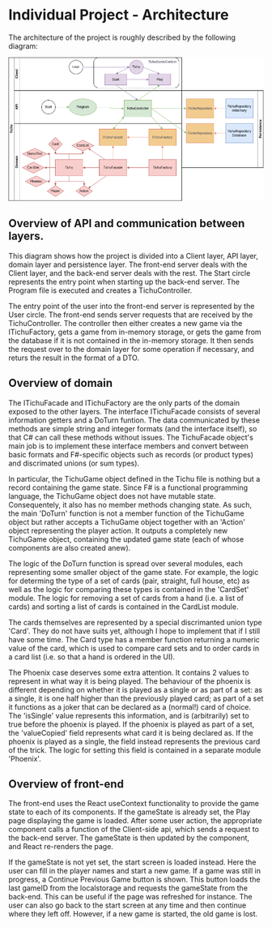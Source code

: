 # Individual Project - Architecture

The architecture of the project is roughly described by the following diagram:

![image](architecture-diagram.drawio.png)

## Overview of API and communication between layers.

This diagram shows how the project is divided into a Client layer, API layer, domain layer and persistence layer. The front-end server deals with the Client layer, and the back-end server deals with the rest. The Start circle represents the entry point when starting up the back-end server. The Program file is executed and creates a TichuController. 

The entry point of the user into the front-end server is represented by the User circle. The front-end sends server requests that are received by the TichuController. The controller then either creates a new game via the ITichuFactory, gets a game from in-memory storage, or gets the game from the database if it is not contained in the in-memory storage. It then sends the request over to the domain layer for some operation if necessary, and returs the result in the format of a DTO.

## Overview of domain

The ITichuFacade and ITichuFactory are the only parts of the domain exposed to the other layers. The interface ITichuFacade consists of several information getters and a DoTurn funtion. The data communicated by these methods are simple string and integer formats (and the interface itself), so that C# can call these methods without issues. The TichuFacade object's main job is to implement these interface members and convert between basic formats and F#-specific objects such as records (or product types) and discrimated unions (or sum types). 

In particular, the TichuGame object defined in the Tichu file is nothing but a record containing the game state. Since F# is a functional programming language, the TichuGame object does not have mutable state. Consequentely, it also has no member methods changing state. As such, the main 'DoTurn' function is not a member function of the TichuGame object but rather accepts a TichuGame object together with an 'Action' object representing the player action. It outputs a completely new TichuGame object, containing the updated game state (each of whose components are also created anew).

The logic of the DoTurn function is spread over several modules, each representing some smaller object of the game state. For example, the logic for determing the type of a set of cards (pair, straight, full house, etc) as well as the logic for comparing these types is contained in the 'CardSet' module. The logic for removing a set of cards from a hand (i.e. a list of cards) and sorting a list of cards is contained in the CardList module. 

The cards themselves are represented by a special discrimanted union type 'Card'. They do not have suits yet, although I hope to implement that if I still have some time. The Card type has a member function returning a numeric value of the card, which is used to compare card sets and to order cards in a card list (i.e. so that a hand is ordered in the UI).

The Phoenix case deserves some extra attention. It contains 2 values to represent in what way it is being played. The behaviour of the phoenix is different depending on whether it is played as a single or as part of a set: as a single, it is one half higher than the previously played card; as part of a set it functions as a joker that can be declared as a (normal!) card of choice. The 'isSingle' value represents this information, and is (arbitrarily) set to true before the phoenix is played. If the phoenix is played as part of a set, the 'valueCopied' field represents what card it is being declared as. If the phoenix is played as a single, the field instead represents the previous card of the trick. The logic for setting this field is contained in a separate module 'Phoenix'.

## Overview of front-end

The front-end uses the React useContext functionality to provide the game state to each of its components. If the gameState is already set, the Play page displaying the game is loaded. After some user action, the appropriate component calls a function of the Client-side api, which sends a request to the back-end server. The gameState is then updated by the component, and React re-renders the page. 

If the gameState is not yet set, the start screen is loaded instead. Here the user can fill in the player names and start a new game. If a game was still in progress, a Continue Previous Game button is shown. This button loads the last gameID from the localstorage and requests the gameState from the back-end. This can be useful if the page was refreshed for instance. The user can also go back to the start screen at any time and then continue where they left off. However, if a new game is started, the old game is lost. 